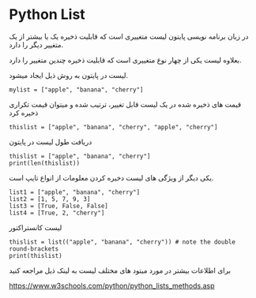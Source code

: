 # Python List 
<div dir=”rtl”>
 
در زبان برنامه نویسی پایتون لیست متغییری است که قابلیت ذخیره یک یا بیشتر از یک متغییر دیگر را دارد.  

بعلاوه لیست یکی از چهار نوع متغییری است که قابلیت ذخیره چندین متغییر را دارد.   

لیست در پایتون به روش ذیل ایجاد میشود.  


```
mylist = ["apple", "banana", "cherry"]

```

قیمت های ذخیره شده در یک لیست قابل تغییر، ترتیب شده و میتوان قیمت تکراری ذخیره کرد

```
thislist = ["apple", "banana", "cherry", "apple", "cherry"]

```

دریافت طول لیست در پایتون

```
thislist = ["apple", "banana", "cherry"]
print(len(thislist))

```

یکی دیگر از ویژگی های لیست دخیره کردن معلومات از انواع تایپ است.

```
list1 = ["apple", "banana", "cherry"]
list2 = [1, 5, 7, 9, 3]
list3 = [True, False, False]
list4 = [True, 2, "cherry"]
```
لیست کانستراکتور 

```
thislist = list(("apple", "banana", "cherry")) # note the double round-brackets
print(thislist)
```
برای اطلاعات بیشتر در مورد میتود های مختلف لیست به لینک ذیل مراجعه کنید

https://www.w3schools.com/python/python_lists_methods.asp
</div>